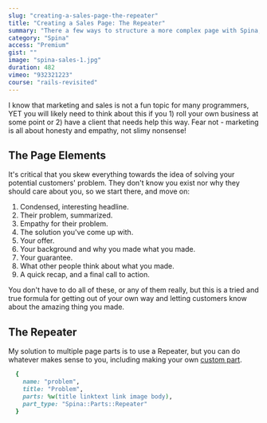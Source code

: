 ```yaml
---
slug: "creating-a-sales-page-the-repeater"
title: "Creating a Sales Page: The Repeater"
summary: "There a few ways to structure a more complex page with Spina, so let's use the example of a long form sales page and see what we can make!"
category: "Spina"
access: "Premium"
gist: ""
image: "spina-sales-1.jpg"
duration: 482
vimeo: "932321223"
course: "rails-revisited"
---
```


I know that marketing and sales is not a fun topic for many programmers, YET you will likely need to think about this if you 1) roll your own business at some point or 2) have a client that needs help this way. Fear not - marketing is all about honesty and empathy, not slimy nonsense!

## The Page Elements

It's critical that you skew everything towards the idea of solving your potential customers' problem. They don't know you exist nor why they should care about you, so we start there, and move on:

1. Condensed, interesting headline.
2. Their problem, summarized.
3. Empathy for their problem.
4. The solution you've come up with.
5. Your offer.
6. Your background and why you made what you made.
7. Your guarantee.
8. What other people think about what you made.
9. A quick recap, and a final call to action.

You don't have to do all of these, or any of them really, but this is a tried and true formula for getting out of your own way and letting customers know about the amazing thing you made.

## The Repeater

My solution to multiple page parts is to use a Repeater, but you can do whatever makes sense to you, including making your own [custom part](https://spinacms.com/docs/advanced/create-custom-parts).

```ruby
  {
    name: "problem",
    title: "Problem",
    parts: %w(title linktext link image body),
    part_type: "Spina::Parts::Repeater"
  }
```
